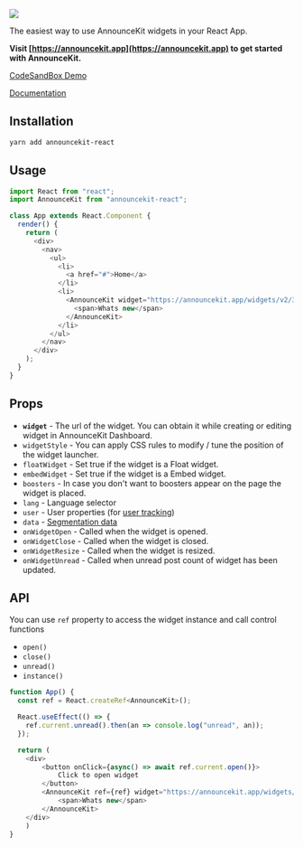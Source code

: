 ![](https://announcekit.app/images/logo@2x.png)

The easiest way to use AnnounceKit widgets in your React App.

**Visit [https://announcekit.app](https://announcekit.app) to get started with AnnounceKit.**

[CodeSandBox Demo](https://codesandbox.io/s/announcekit-react-demo-kejgj)

[Documentation](https://announcekit.app/docs/reactjs)

## Installation

```sh
yarn add announcekit-react
```

## Usage

```js
import React from "react";
import AnnounceKit from "announcekit-react";

class App extends React.Component {
  render() {
    return (
      <div>
        <nav>
          <ul>
            <li>
              <a href="#">Home</a>
            </li>
            <li>
              <AnnounceKit widget="https://announcekit.app/widgets/v2/34MmKA">
                <span>Whats new</span>
              </AnnounceKit>
            </li>
          </ul>
        </nav>
      </div>
    );
  }
}
```

## Props

- **`widget`** - The url of the widget. You can obtain it while creating or editing widget in AnnounceKit Dashboard.
- `widgetStyle` - You can apply CSS rules to modify / tune the position of the widget launcher.
- `floatWidget` - Set true if the widget is a Float widget.
- `embedWidget` - Set true if the widget is a Embed widget.
- `boosters` - In case you don't want to boosters appear on the page the widget is placed.
- `lang` - Language selector
- `user` - User properties (for [user tracking](https://announcekit.app/docs#user-tracking))
- `data` - [Segmentation data](https://announcekit.app/docs#segmentation)
- `onWidgetOpen` - Called when the widget is opened.
- `onWidgetClose` - Called when the widget is closed.
- `onWidgetResize` - Called when the widget is resized.
- `onWidgetUnread` - Called when unread post count of widget has been updated.

## API

You can use `ref` property to access the widget instance and call control functions

- `open()`
- `close()`
- `unread()`
- `instance()`

```js
function App() {
  const ref = React.createRef<AnnounceKit>();

  React.useEffect(() => {
    ref.current.unread().then(an => console.log("unread", an));
  });

  return (
    <div>
        <button onClick={async() => await ref.current.open()}>
            Click to open widget
        </button>
        <AnnounceKit ref={ref} widget="https://announcekit.app/widgets/v2/3739N6">
            <span>Whats new</span>
        </AnnounceKit>
    </div>
    )
}
```
